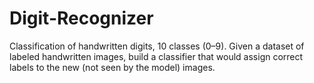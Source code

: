 # Digit-Recognizer
Classification of handwritten digits, 10 classes (0–9). Given a dataset of labeled handwritten images, build a classifier that would assign correct labels to the new (not seen by the model) images.
